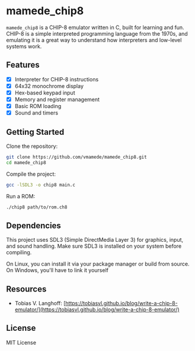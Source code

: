 # mamede_chip8

`mamede_chip8` is a CHIP-8 emulator written in C, built for learning and fun. CHIP-8 is a simple interpreted programming language from the 1970s, and emulating it is a great way to understand how interpreters and low-level systems work.

## Features

- [x] Interpreter for CHIP-8 instructions
- [x] 64x32 monochrome display
- [x] Hex-based keypad input
- [x] Memory and register management
- [x] Basic ROM loading
- [x] Sound and timers

## Getting Started

Clone the repository:

```bash
git clone https://github.com/vmamede/mamede_chip8.git
cd mamede_chip8
```

Compile the project:

```bash
gcc -lSDL3 -o chip8 main.c
```

Run a ROM:

```bash
./chip8 path/to/rom.ch8
```

## Dependencies

This project uses SDL3 (Simple DirectMedia Layer 3) for graphics, input, and sound handling. Make sure SDL3 is installed on your system before compiling.

On Linux, you can install it via your package manager or build from source.
On Windows, you'll have to link it yourself

## Resources

- Tobias V. Langhoff: [https://tobiasvl.github.io/blog/write-a-chip-8-emulator/](https://tobiasvl.github.io/blog/write-a-chip-8-emulator/)

## License

MIT License
